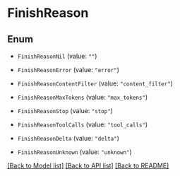 # FinishReason

## Enum


* `FinishReasonNil` (value: `""`)

* `FinishReasonError` (value: `"error"`)

* `FinishReasonContentFilter` (value: `"content_filter"`)

* `FinishReasonMaxTokens` (value: `"max_tokens"`)

* `FinishReasonStop` (value: `"stop"`)

* `FinishReasonToolCalls` (value: `"tool_calls"`)

* `FinishReasonDelta` (value: `"delta"`)

* `FinishReasonUnknown` (value: `"unknown"`)


[[Back to Model list]](../README.md#documentation-for-models) [[Back to API list]](../README.md#documentation-for-api-endpoints) [[Back to README]](../README.md)


